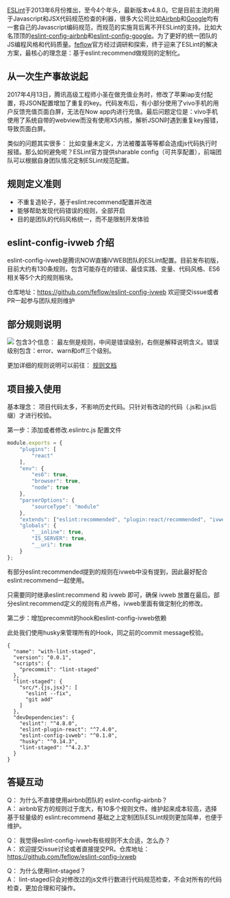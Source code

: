[ESLint](https://eslint.org/)于2013年6月份推出，至今4个年头，最新版本v4.8.0。它是目前主流的用于Javascript和JSX代码规范检查的利器，很多大公司比如[Airbnb](https://github.com/airbnb/javascript)和[Google](https://google.github.io/styleguide/javascriptguide.xml)均有一套自己的Javascript编码规范，而规范的实施背后离不开ESLint的支持。比如大名顶顶的[eslint-config-airbnb](https://github.com/airbnb/javascript/tree/master/packages/eslint-config-airbnb)和[eslint-config-google](https://github.com/google/eslint-config-google)。为了更好的统一团队的JS编程风格和代码质量。[feflow](https://github.com/feflow)官方经过调研和探索，终于迎来了ESLint的解决方案，最核心的理念是：基于eslint:recommend做规则的定制化。

## 从一次生产事故说起

2017年4月13日，腾讯高级工程师小圣在做充值业务时，修改了苹果iap支付配置，将JSON配置增加了重复的key。代码发布后，有小部分使用了vivo手机的用户反馈充值页面白屏，无法在Now app内进行充值。最后问题定位是：vivo手机使用了系统自带的webview而没有使用X5内核，解析JSON时遇到重复key报错，导致页面白屏。

类似的问题其实很多： 比如变量未定义，方法被覆盖等等都会造成js代码执行时报错。那么如何避免呢？ESLint官方提供sharable config（可共享配置），前端团队可以根据自身团队情况定制ESLint规范配置。

## 规则定义准则
* 不重复造轮子，基于eslint:recommend配置并改进
* 能够帮助发现代码错误的规则，全部开启
* 目的是团队的代码风格统一，而不是限制开发体验

## eslint-config-ivweb 介绍
 eslint-config-ivweb是腾讯NOW直播IVWEB团队的ESLint配置。目前发布初版，目前大约有130条规则，包含可能存在的错误、最佳实践、变量、代码风格、ES6相关等5个大的规则板块。

仓库地址：https://github.com/feflow/eslint-config-ivweb
欢迎提交issue或者PR一起参与团队规则维护

## 部分规则说明
![](https://pub.idqqimg.com/pc/misc/files/20171011/7a4572cf1c4b4690895f80bce33a76a1.jpg)
包含3个信息： 最左侧是规则，中间是错误级别，右侧是解释说明含义。错误级别包含：error、warn和off三个级别。

 更加详细的规则说明可以前往： [规则文档](https://github.com/feflow/eslint-config-ivweb/blob/master/docs/RULE.md)

## 项目接入使用

基本理念： 项目代码太多，不影响历史代码。只针对有改动的代码（.js和.jsx后缀）才进行校验。

第一步：添加或者修改.eslintrc.js 配置文件

``` javascript
module.exports = {
    "plugins": [
        "react"
    ],
    "env": {
        "es6": true,
        "browser": true,
        "node": true
    },
    "parserOptions": {
        "sourceType": "module"
    },
    "extends": ["eslint:recommended", "plugin:react/recommended", "ivweb"],
    "globals": {
        "__inline": true,
        "IS_SERVER": true,
        "__uri": true
    }
};
```

有部分eslint:recommended提到的规则在ivweb中没有提到，因此最好配合eslint:recommend一起使用。

只需要同时继承eslint:recommend 和 ivweb 即可，确保 ivweb 放置在最后。部分eslint:recommend定义的规则有点严格，ivweb里面有做定制化的修改。

第二步：增加precommit的hook和eslint-config-ivweb依赖

此处我们使用husky来管理所有的Hook，同之前的commit message校验。

```
{
  "name": "with-lint-staged",
  "version": "0.0.1",
  "scripts": {
    "precommit": "lint-staged"
  },
  "lint-staged": {
    "src/*.{js,jsx}": [
      "eslint --fix",
      "git add"
    ]
  },
  "devDependencies": {
    "eslint": "^4.8.0",
    "eslint-plugin-react": "^7.4.0",
    "eslint-config-ivweb": "^0.1.0",
    "husky": "^0.14.3",
    "lint-staged": "^4.2.3"
  }
}
```

##    答疑互动

Q： 为什么不直接使用airbnb团队的 eslint-config-airbnb？  
A： airbnb官方的规则过于庞大，有10多个规则文件。维护起来成本较高，选择基于轻量级的 eslint:recommend 基础之上定制团队ESLint规则更加简单，也便于维护。

Q： 我觉得eslint-config-ivweb有些规则不太合适，怎么办？  
A： 欢迎提交issue讨论或者直接提交PR。仓库地址：https://github.com/feflow/eslint-config-ivweb

Q： 为什么使用lint-staged？  
A： lint-staged只会对修改过的js文件行数进行代码规范检查，不会对所有的代码检查，更加合理和可操作。
